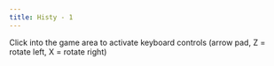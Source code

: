 ```yaml
---
title: Histy - 1
---
```

<AssetLoader />

Click into the game area to activate keyboard controls (arrow pad, Z = rotate left, X = rotate right)
<ClientOnly><GameSlides :jsonFileToLoad="'histy_1.json'" :useRandomSeed="false" :useManualData="false" :replay="true"></GameSlides></ClientOnly>